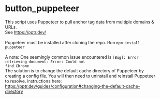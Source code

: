 # button_puppeteer


This script uses Puppeteer to pull anchor tag data from multiple domains & URLs. <br/> 
See https://pptr.dev/ 
<br/>
<br/>
Puppeteer must be installed after cloning the repo. Run <code>npm install puppeteer</code>
<br/>
<br/>
A note: One seemingly common issue encountered is <code>[Bug]: Error retrieving document: Error: Could not find Chrome</code>
<br/>
The solution is to change the default cache directory of Puppeteer by creating a config file. You will then need to uninstall and reinstall Puppeteer to resolve. Instructions here: https://pptr.dev/guides/configuration#changing-the-default-cache-directory
